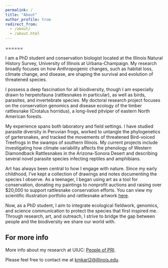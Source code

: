 ```yaml
---
permalink: /
title: "About"
author_profile: true
redirect_from: 
  - /about/
  - /about.html
---
```

======


I am a PhD student and conservation biologist located at the Illinois Natural History Survey, University of Illinois at Urbana-Champaign. My research broadly focuses on how Anthropogenic changes, such as habitat loss, climate change, and disease, are shaping the survival and evolution of threatened species. 

I possess a deep fascination for all biodiversity, though I am especially drawn to herpetofauna (rattlesnakes in particular), as well as birds, parasites, and invertebrate species. My doctoral research project focuses on the conservation genomics and disease ecology of the timber rattlesnake (Crotalus horridus), a long-lived pitviper of eastern North American forests.

My experience spans both laboratory and field settings. I have studied parasite diversity in Peruvian frogs, worked to untangle the phylogenetics of gartersnakes, and tracked the movements of threatened Bird-voiced Treefrogs in the swamps of southern Illinois. My current projects include investigating how climate variability affects the phenology of Western Diamondback Rattlesnakes in the Arizona-Sonora Desert and describing several novel parasite species infecting reptiles and amphibians.

Art has always been central to how I engage with nature. Since my early childhood, I’ve kept a collection of drawings and notes documenting the species I observe. As a teenager, I began using art as a tool for conservation, donating my paintings to nonprofit auctions and raising over $20,000 to support rattlesnake conservation efforts. You can view my scientific illustration portfolio and rattlesnake artwork [here](https://kaitmkarl.github.io/portfolio/).

Now, as a PhD student, I aim to integrate ecological fieldwork, genomics, and science communication to protect the species that first inspired me. Through research, art, and outreach, I strive to bridge the gap between people and the biodiversity we share our world with.


For more info
------
More info about my research at UIUC: [People of PRI](https://blogs.illinois.edu/view/8126/1187534807).

Please feel free to contact me at kmkarl2@illinois.edu.

